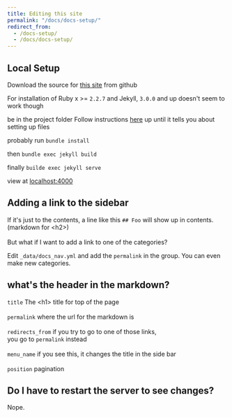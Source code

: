 ```yaml
---
title: Editing this site
permalink: "/docs/docs-setup/"
redirect_from:
  - /docs-setup/
  - /docs/docs-setup/
---
```


## Local Setup
Download the source for [this site](https://github.com/AdvancedMacros/AdvancedMacros.github.io) from github

For installation of Ruby x >= `2.2.7`  and Jekyll, `3.0.0` and up doesn't seem to work though

be in the project folder
Follow instructions [here](https://jekyllrb.com/docs/step-by-step/01-setup/) up until it tells you about setting up files

probably run `bundle install`

then
`bundle exec jekyll build`

finally
`builde exec jekyll serve`

view at [localhost:4000](http://localhost:4000)

## Adding a link to the sidebar

If it's just to the contents, a line like this `## Foo` will show up in contents.<br>
(markdown for &lt;h2&gt;)<br>
<br>
But what if I want to add a link to one of the categories?<br>

Edit `_data/docs_nav.yml` and add the `permalink` in the group. You can even make new categories.<br>

## what's the header in the markdown?
`title` The &lt;h1&gt; title for top of the page<br><br>
`permalink` where the url for the markdown is<br><br>
`redirects_from` if you try to go to one of those links, <br> you go to `permalink` instead<br><br>
`menu_name` if you see this, it changes the title in the side bar<br><br>
`position` pagination

## Do I have to restart the server to see changes?
Nope.